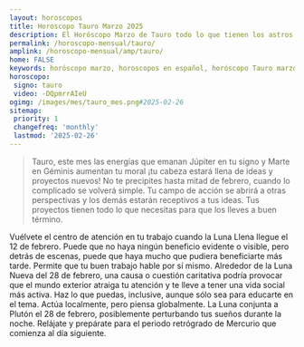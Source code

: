 ```yaml
---
layout: horoscopos
title: Horoscopo Tauro Marzo 2025
description: El Horóscopo Marzo de Tauro todo lo que tienen los astros preparados para este mes, amor, trabajo, familia. Todo sobre astrologia, tarot, predicciones. Horoscopo gratis en español, predicciones y astrología.
permalink: /horoscopo-mensual/tauro/
amplink: /horoscopo-mensual/amp/tauro/
home: FALSE
keywords: horóscopo marzo, horoscopos en español, horóscopo Tauro marzo , horóscopo esperanza gracia, horoscop, horóscopos gratis, horoscopo Tauro, Tarot, Astrologia, Zodíaco, Tauro, horoscopo gratis, horoscopo del mes 
horoscopo:
 signo: tauro
 video: -DQpmrrAIeU
ogimg: /images/mes/tauro_mes.png#2025-02-26
sitemap:
 priority: 1
 changefreq: 'monthly'
 lastmod: '2025-02-26'
---
```



 > Tauro, este mes las energías que emanan Júpiter en tu signo y Marte en Géminis aumentan tu moral ¡tu cabeza estará llena de ideas y proyectos nuevos! No te precipites hasta mitad de febrero, cuando lo complicado se volverá simple. Tu campo de acción se abrirá a otras perspectivas y los demás estarán receptivos a tus ideas. Tus proyectos tienen todo lo que necesitas para que los lleves a buen término.



Vuélvete el centro de atención en tu trabajo cuando la Luna Llena llegue el 12 de febrero. Puede que no haya ningún beneficio evidente o visible, pero detrás de escenas, puede que haya mucho que pudiera beneficiarte más tarde. Permite que tu buen trabajo hable por sí mismo. Alrededor de la Luna Nueva del 28 de febrero, una causa o cuestión caritativa podría provocar que el mundo exterior atraiga tu atención y te lleve a tener una vida social más activa. Haz lo que puedas, inclusive, aunque sólo sea para educarte en el tema. Actúa localmente, pero piensa globalmente. La Luna conjunta a Plutón el 28 de febrero, posiblemente perturbando tus sueños durante la noche. Relájate y prepárate para el periodo retrógrado de Mercurio que comienza al día siguiente.  